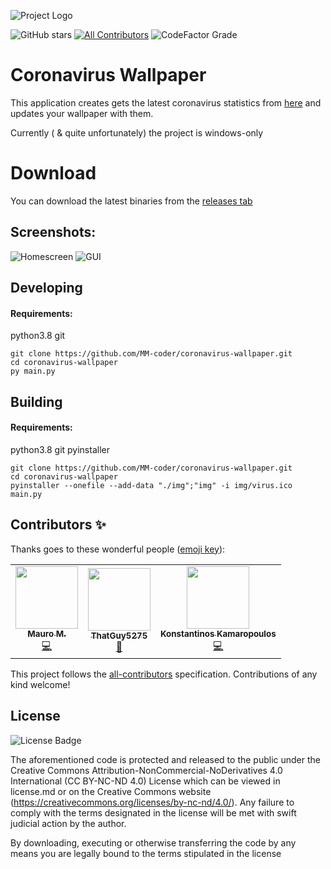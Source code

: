 ![Project Logo](.github/logo.png)


![GitHub stars](https://img.shields.io/github/stars/MM-coder/coronavirus-wallpaper?style=flat-square) [![All Contributors](https://img.shields.io/badge/all_contributors-3-orange.svg?style=flat-square)](#contributors-) ![CodeFactor Grade](https://img.shields.io/codefactor/grade/github/MM-coder/coronavirus-wallpaper?style=flat-square)
# Coronavirus Wallpaper

This application creates gets the latest coronavirus statistics from [here](https://github.com/ExpDev07/coronavirus-tracker-api) and updates your wallpaper with them.

Currently ( & quite unfortunately) the project is windows-only

# Download

You can download the latest binaries from the [releases tab](https://github.com/MM-coder/coronavirus-wallpaper/releases)

## Screenshots:
![Homescreen](.github/wallpaper.png)
![GUI](.github/gui.png)

## Developing
#### Requirements:
python3.8
git

```
git clone https://github.com/MM-coder/coronavirus-wallpaper.git
cd coronavirus-wallpaper
py main.py
```

## Building
#### Requirements:
python3.8
git
pyinstaller

```
git clone https://github.com/MM-coder/coronavirus-wallpaper.git
cd coronavirus-wallpaper
pyinstaller --onefile --add-data "./img";"img" -i img/virus.ico main.py
```


## Contributors ✨

Thanks goes to these wonderful people ([emoji key](https://allcontributors.org/docs/en/emoji-key)):

<!-- ALL-CONTRIBUTORS-LIST:START - Do not remove or modify this section -->
<!-- prettier-ignore-start -->
<!-- markdownlint-disable -->
<table>
  <tr>
    <td align="center"><a href="https://maurom.dev"><img src="https://avatars1.githubusercontent.com/u/22800592?v=4" width="100px;" alt=""/><br /><sub><b>Mauro M.</b></sub></a><br /><a href="https://github.com/MM-coder/coronavirus-wallpaper/commits?author=MM-coder" title="Code">💻</a></td>
    <td align="center"><a href="https://that-guy.tech"><img src="https://avatars3.githubusercontent.com/u/42699143?v=4" width="100px;" alt=""/><br /><sub><b>ThatGuy5275</b></sub></a><br /><a href="https://github.com/MM-coder/coronavirus-wallpaper/pulls?q=is%3Apr+reviewed-by%3AWallvon" title="Reviewed Pull Requests">👀</a></td>
    <td align="center"><a href="https://kamaropoulos.com"><img src="https://avatars0.githubusercontent.com/u/10237776?v=4" width="100px;" alt=""/><br /><sub><b>Konstantinos Kamaropoulos</b></sub></a><br /><a href="https://github.com/MM-coder/coronavirus-wallpaper/commits?author=Kamaropoulos" title="Code">💻</a></td>
  </tr>
</table>

<!-- markdownlint-enable -->
<!-- prettier-ignore-end -->
<!-- ALL-CONTRIBUTORS-LIST:END -->

This project follows the [all-contributors](https://github.com/all-contributors/all-contributors) specification. Contributions of any kind welcome!

## License

![License Badge](https://mirrors.creativecommons.org/presskit/buttons/80x15/svg/by-nc-nd.svg)

The aforementioned code is protected and released to the public under the Creative Commons Attribution-NonCommercial-NoDerivatives 4.0 International (CC BY-NC-ND 4.0) License which can be viewed in license.md or on the Creative Commons website (https://creativecommons.org/licenses/by-nc-nd/4.0/). Any failure to comply with the terms designated in the license will be met with swift judicial action by the author.

By downloading, executing or otherwise transferring the code by any means you are legally bound to the terms stipulated in the license